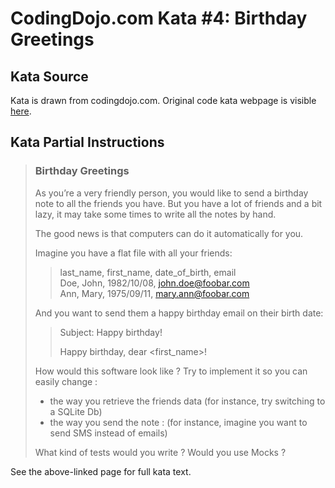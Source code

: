 # CodingDojo.com Kata #4: Birthday Greetings

## Kata Source

Kata is drawn from codingdojo.com. Original code kata webpage is visible
[here](https://codingdojo.org/kata/birthday-greetings/).

## Kata Partial Instructions

> ### Birthday Greetings
> 
> As you’re a very friendly person, you would like to send a birthday note to
> all the friends you have. But you have a lot of friends and a bit lazy, it may
> take some times to write all the notes by hand.
> 
> The good news is that computers can do it automatically for you.
> 
> Imagine you have a flat file with all your friends:
> 
> > last\_name, first\_name, date\_of\_birth, email<br/>
> > Doe, John, 1982/10/08, john.doe@foobar.com<br/>
> > Ann, Mary, 1975/09/11, mary.ann@foobar.com
> 
> And you want to send them a happy birthday email on their birth date:
> 
> > Subject: Happy birthday!
> > 
> > Happy birthday, dear &lt;first\_name&gt;!
> 
> How would this software look like ? Try to implement it so you can easily change :
> 
> * the way you retrieve the friends data (for instance, try switching to a SQLite Db)
> * the way you send the note : (for instance, imagine you want to send SMS instead of emails)
> 
> What kind of tests would you write ? Would you use Mocks ?

See the above-linked page for full kata text.
